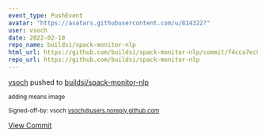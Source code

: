 ```yaml
---
event_type: PushEvent
avatar: "https://avatars.githubusercontent.com/u/814322?"
user: vsoch
date: 2022-02-10
repo_name: buildsi/spack-monitor-nlp
html_url: https://github.com/buildsi/spack-monitor-nlp/commit/f4cca7ec8dcffb30f5f96b89caa635f43d7ee6bb
repo_url: https://github.com/buildsi/spack-monitor-nlp
---
```


<a href='https://github.com/vsoch' target='_blank'>vsoch</a> pushed to <a href='https://github.com/buildsi/spack-monitor-nlp' target='_blank'>buildsi/spack-monitor-nlp</a>

<small>adding means image

Signed-off-by: vsoch <vsoch@users.noreply.github.com></small>

<a href='https://github.com/buildsi/spack-monitor-nlp/commit/f4cca7ec8dcffb30f5f96b89caa635f43d7ee6bb' target='_blank'>View Commit</a>